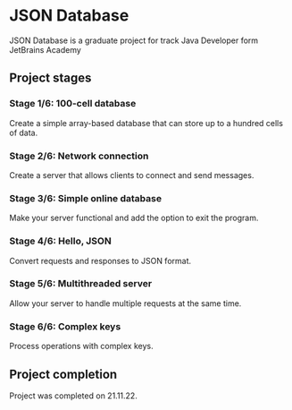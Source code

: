 # JSON Database

JSON Database is a graduate project for track Java Developer form JetBrains Academy

## Project stages
### Stage 1/6: 100-cell database 
Create a simple array-based database that can store up to a hundred cells of data.

### Stage 2/6: Network connection
Create a server that allows clients to connect and send messages.

### Stage 3/6: Simple online database
Make your server functional and add the option to exit the program.

### Stage 4/6: Hello, JSON
Convert requests and responses to JSON format.

### Stage 5/6: Multithreaded server
Allow your server to handle multiple requests at the same time.

### Stage 6/6: Complex keys
Process operations with complex keys.

## Project completion

Project was completed on 21.11.22.

